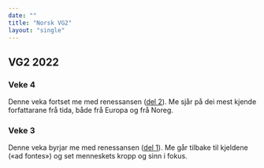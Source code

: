 ```yaml
---
date: ""
title: "Norsk VG2"
layout: "single"
---
```


## VG2 2022

### Veke 4

Denne veka fortset me med renessansen ([del 2](/norsk/vg2/renessansen2.html)). Me sjår på dei mest kjende forfattarane frå tida, både frå Europa og frå Noreg. 

### Veke 3

Denne veka byrjar me med renessansen ([del 1](/norsk/vg2/renessansen1.html)). Me går tilbake til kjeldene («ad fontes») og set menneskets kropp og sinn i fokus. 
